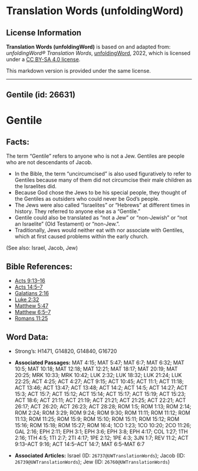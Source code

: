 # Translation Words (unfoldingWord)

## License Information

**Translation Words (unfoldingWord)** is based on and adapted from: _unfoldingWord® Translation Words_, [unfoldingWord](https://unfoldingword.org/utw), 2022, which is licensed under a [CC BY-SA 4.0 license](https://creativecommons.org/licenses/by-sa/4.0/legalcode.en).

This markdown version is provided under the same license.



--------------------------------

## Gentile (id: 26631)

Gentile
=======

Facts:
------

The term “Gentile” refers to anyone who is not a Jew. Gentiles are people who are not descendants of Jacob.

* In the Bible, the term “uncircumcised” is also used figuratively to refer to Gentiles because many of them did not circumcise their male children as the Israelites did.
* Because God chose the Jews to be his special people, they thought of the Gentiles as outsiders who could never be God’s people.
* The Jews were also called “Israelites” or “Hebrews” at different times in history. They referred to anyone else as a “Gentile.”
* Gentile could also be translated as “not a Jew” or “non\-Jewish” or “not an Israelite” (Old Testament) or “non\-Jew.”.
* Traditionally, Jews would neither eat with nor associate with Gentiles, which at first caused problems within the early church.

(See also: Israel, Jacob, Jew)

Bible References:
-----------------

* [Acts 9:13–16](https://ref.ly/Acts9:13-Acts9:16)
* [Acts 14:5–7](https://ref.ly/Acts14:5-Acts14:7)
* [Galatians 2:16](https://ref.ly/Gal2:16)
* [Luke 2:32](https://ref.ly/Luke2:32)
* [Matthew 5:47](https://ref.ly/Matt5:47)
* [Matthew 6:5–7](https://ref.ly/Matt6:5-Matt6:7)
* [Romans 11:25](https://ref.ly/Rom11:25)

Word Data:
----------

* Strong’s: H1471, G14820, G14840, G16720

* **Associated Passages:** MAT 4:15; MAT 5:47; MAT 6:7; MAT 6:32; MAT 10:5; MAT 10:18; MAT 12:18; MAT 12:21; MAT 18:17; MAT 20:19; MAT 20:25; MRK 10:33; MRK 10:42; LUK 2:32; LUK 18:32; LUK 21:24; LUK 22:25; ACT 4:25; ACT 4:27; ACT 9:15; ACT 10:45; ACT 11:1; ACT 11:18; ACT 13:46; ACT 13:47; ACT 13:48; ACT 14:2; ACT 14:5; ACT 14:27; ACT 15:3; ACT 15:7; ACT 15:12; ACT 15:14; ACT 15:17; ACT 15:19; ACT 15:23; ACT 18:6; ACT 21:11; ACT 21:19; ACT 21:21; ACT 21:25; ACT 22:21; ACT 26:17; ACT 26:20; ACT 26:23; ACT 28:28; ROM 1:5; ROM 1:13; ROM 2:14; ROM 2:24; ROM 3:29; ROM 9:24; ROM 9:30; ROM 11:11; ROM 11:12; ROM 11:13; ROM 11:25; ROM 15:9; ROM 15:10; ROM 15:11; ROM 15:12; ROM 15:16; ROM 15:18; ROM 15:27; ROM 16:4; 1CO 1:23; 1CO 10:20; 2CO 11:26; GAL 2:16; EPH 2:11; EPH 3:1; EPH 3:6; EPH 3:8; EPH 4:17; COL 1:27; 1TH 2:16; 1TH 4:5; 1TI 2:7; 2TI 4:17; 1PE 2:12; 1PE 4:3; 3JN 1:7; REV 11:2; ACT 9:13–ACT 9:16; ACT 14:5–ACT 14:7; MAT 6:5–MAT 6:7
* **Associated Articles:** Israel (ID: `26737@UWTranslationWords`); Jacob (ID: `26739@UWTranslationWords`); Jew (ID: `26760@UWTranslationWords`)

